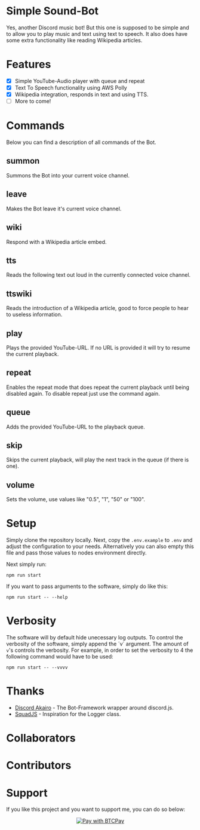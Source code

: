 # Simple Sound-Bot
Yes, another Discord music bot! But this one is supposed to be simple and to allow you to play music and text using text to speech. It also does have some extra functionality like reading Wikipedia articles.

# Features
- [x] Simple YouTube-Audio player with queue and repeat
- [x] Text To Speech functionality using AWS Polly
- [x] Wikipedia integration, responds in text and using TTS.
- [ ] More to come!

# Commands
Below you can find a description of all commands of the Bot.

## summon
Summons the Bot into your current voice channel.

## leave
Makes the Bot leave it's current voice channel.

## wiki
Respond with a Wikipedia article embed.

## tts
Reads the following text out loud in the currently connected voice channel.

## ttswiki
Reads the introduction of a Wikipedia article, good to force people to hear to useless information.

## play <YouTube-URL>
Plays the provided YouTube-URL. If no URL is provided it will try to resume the current playback.

## repeat
Enables the repeat mode that does repeat the current playback until being disabled again. To disable repeat just use the command again.

## queue <YouTube-URL>
Adds the provided YouTube-URL to the playback queue.

## skip
Skips the current playback, will play the next track in the queue (if there is one).

## volume
Sets the volume, use values like "0.5", "1", "50" or "100".

# Setup
Simply clone the repository locally. Next, copy the `.env.example` to `.env` and adjust the configuration to your needs. Alternatively you can also empty this file and pass those values to nodes environment directly.

Next simply run:
```
npm run start
```

If you want to pass arguments to the software, simply do like this:
```
npm run start -- --help
```

# Verbosity
The software will by default hide unecessary log outputs. To control the verbosity of the software, simply append the ´v´ argument. The amount of `v`'s controls the verbosity. For example, in order to set the verbosity to 4 the following command would have to be used:
```
npm run start -- --vvvv
```

# Thanks
- [Discord Akairo](https://github.com/discord-akairo/discord-akairo) - The Bot-Framework wrapper around discord.js.
- [SquadJS](https://github.com/Thomas-Smyth/SquadJS) - Inspiration for the Logger class.

# Collaborators

<!-- readme: collaborators -start -->
<!-- readme: collaborators -end -->

# Contributors

<!-- readme: contributors -start -->
<!-- readme: contributors -end -->

# Support
If you like this project and you want to support me, you can do so below:

<p align="center">
    <a href="https://btcpay.sendcrypto.eu/api/v1/invoices?storeId=D7Ej1qPs95JsBtBqPQYcVFwRXqAuVqECu4QWsyNQGQSj&price=10&currency=EUR">
        <img alt="Pay with BTCPay" src="https://btcpay.sendcrypto.eu/img/paybutton/pay.svg">
    </a>
</p>